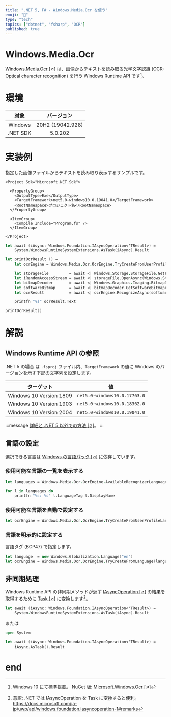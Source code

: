 ```yaml
---
title: ".NET 5, F# - Windows.Media.Ocr を使う"
emoji: "📝"
type: "tech"
topics: ["dotnet", "fsharp", "OCR"]
published: true
---
```


# Windows.Media.Ocr

[Windows.Media.Ocr [↗]](https://docs.microsoft.com/en-us/uwp/api/windows.media.ocr) は、画像からテキストを読み取る光学文字認識 (OCR: Optical character recognition) を行う Windows Runtime API です[^1]。

[^1]: Windows 10 にて標準搭載。
NuGet 版: [Microsoft.Windows.Ocr [↗]](https://www.nuget.org/packages/Microsoft.Windows.Ocr/)

# 環境

|対象|バージョン|
|:-:|:-:|
|Windows|20H2 (19042.928)|
|.NET SDK|5.0.202|

# 実装例

指定した画像ファイルからテキストを読み取り表示するサンプルです。

```xml:.fsproj
<Project Sdk="Microsoft.NET.Sdk">

  <PropertyGroup>
    <OutputType>Exe</OutputType>
    <TargetFramework>net5.0-windows10.0.19041.0</TargetFramework>
    <RootNamespace>プロジェクト名</RootNamespace>
  </PropertyGroup>

  <ItemGroup>
    <Compile Include="Program.fs" />
  </ItemGroup>

</Project>
```

```fsharp:Program.fs
let await (iAsync: Windows.Foundation.IAsyncOperation<'TResult>) =
    System.WindowsRuntimeSystemExtensions.AsTask(iAsync).Result

let printOcrResult () =
    let ocrEngine = Windows.Media.Ocr.OcrEngine.TryCreateFromUserProfileLanguages()

    let storageFile         = await <| Windows.Storage.StorageFile.GetFileFromPathAsync(@"画像ファイルの絶対パス")
    let iRandomAccessStream = await <| storageFile.OpenAsync(Windows.Storage.FileAccessMode.Read)
    let bitmapDecoder       = await <| Windows.Graphics.Imaging.BitmapDecoder.CreateAsync(iRandomAccessStream)
    let softwareBitmap      = await <| bitmapDecoder.GetSoftwareBitmapAsync()
    let ocrResult           = await <| ocrEngine.RecognizeAsync(softwareBitmap)

    printfn "%s" ocrResult.Text

printOcrResult()
```

# 解説

## Windows Runtime API の参照

.NET 5 の場合 は `.fsproj` ファイル内、`TargetFramework` の値に Windows のバージョンを示す下記の文字列を設定します。

|ターゲット|値|
|:-:|:-:|
|Windows 10 Version 1809|`net5.0-windows10.0.17763.0`|
|Windows 10 Version 1903|`net5.0-windows10.0.18362.0`|
|Windows 10 Version 2004|`net5.0-windows10.0.19041.0`|

:::message
[詳細と .NET 5 以外での方法 [↗]](https://docs.microsoft.com/ja-jp/windows/apps/desktop/modernize/desktop-to-uwp-enhance)。
:::

## 言語の設定

選択できる言語は [Windows の言語パック [↗]](https://support.microsoft.com/ja-jp/windows/windows-%E7%94%A8%E3%81%AE%E8%A8%80%E8%AA%9E%E3%83%91%E3%83%83%E3%82%AF-a5094319-a92d-18de-5b53-1cfc697cfca8) に依存しています。

### 使用可能な言語の一覧を表示する

```fsharp
let languages = Windows.Media.Ocr.OcrEngine.AvailableRecognizerLanguages

for l in languages do
    printfn "%s: %s" l.LanguageTag l.DisplayName
```

### 使用可能な言語を自動で設定する

```fsharp
let ocrEngine = Windows.Media.Ocr.OcrEngine.TryCreateFromUserProfileLanguages()
```

### 言語を明示的に設定する

言語タグ (BCP47) で指定します。

```fsharp
let language  = new Windows.Globalization.Language("en")
let ocrEngine = Windows.Media.Ocr.OcrEngine.TryCreateFromLanguage(language)
```

## 非同期処理

Windows Runtime API の非同期メソッドが返す [IAsyncOperation<TResult> [↗]](https://docs.microsoft.com/ja-jp/uwp/api/windows.foundation.iasyncoperation-1) の結果を取得するために [Task<TResult> [↗]](https://docs.microsoft.com/ja-jp/dotnet/api/system.threading.tasks.task-1) に変換します[^2]。

[^2]: 意訳: .NET では IAsyncOperation<TResult> を Task<TResult> に変換すると便利。
https://docs.microsoft.com/ja-jp/uwp/api/windows.foundation.iasyncoperation-1#remarks


```fsharp
let await (iAsync: Windows.Foundation.IAsyncOperation<'TResult>) =
    System.WindowsRuntimeSystemExtensions.AsTask(iAsync).Result
```

または

```fsharp
open System

let await (iAsync: Windows.Foundation.IAsyncOperation<'TResult>) =
    iAsync.AsTask().Result
```

# end
